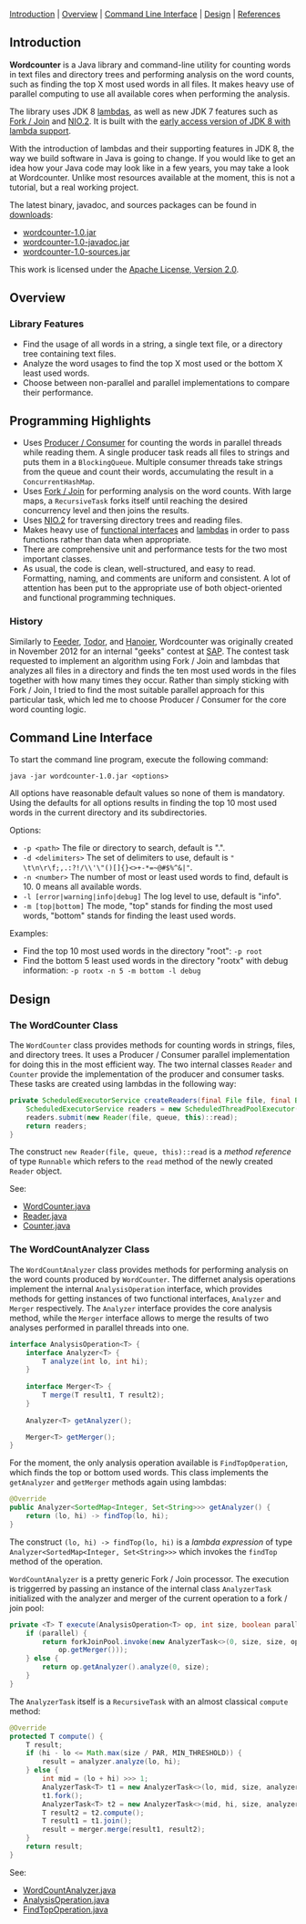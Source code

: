 [Introduction](#Introduction) | [Overview](#Overview) | [Command Line Interface](#CommandLineInterface) | [Design](#Design) | [References](#References)

## <a id="Introduction"></a>Introduction

**Wordcounter** is a Java library and command-line utility for counting words in text files and directory trees and performing analysis on the word counts, such as finding the top X most used words in all files. It makes heavy use of parallel computing to use all available cores when performing the analysis.

The library uses JDK 8 [lambdas](http://openjdk.java.net/projects/lambda/), as well as new JDK 7 features such as [Fork / Join](http://docs.oracle.com/javase/tutorial/essential/concurrency/forkjoin.html) and [NIO.2](http://docs.oracle.com/javase/tutorial/essential/io/fileio.html). It is built with the [early access version of JDK 8 with lambda support](http://jdk8.java.net/lambda/).

With the introduction of lambdas and their supporting features in JDK 8, the way we build software in Java is going to change. If you would like to get an idea how your Java code may look like in a few years, you may take a look at Wordcounter. Unlike most resources available at the moment, this is not a tutorial, but a real working project.

The latest binary, javadoc, and sources packages can be found in [downloads](https://github.com/downloads/stoyanr/Wordcounter/):
+ [wordcounter-1.0.jar](https://github.com/downloads/stoyanr/Wordcounter/wordcounter-1.0-javadoc.jar)
+ [wordcounter-1.0-javadoc.jar](https://github.com/downloads/stoyanr/Wordcounter/wordcounter-1.0-javadoc.jar)
+ [wordcounter-1.0-sources.jar](https://github.com/downloads/stoyanr/Wordcounter/wordcounter-1.0-sources.jar)

This work is licensed under the [Apache License, Version 2.0](http://www.apache.org/licenses/LICENSE-2.0).

## <a id="Overview"></a>Overview

### Library Features

+ Find the usage of all words in a string, a single text file, or a directory tree containing text files.
+ Analyze the word usages to find the top X most used or the bottom X least used words.
+ Choose between non-parallel and parallel implementations to compare their performance.

## Programming Highlights

+ Uses [Producer / Consumer](http://en.wikipedia.org/wiki/Producer-consumer_problem) for counting the words in parallel threads while reading them. A single producer task reads all files to strings and puts them in a `BlockingQueue`. Multiple consumer threads take strings from the queue and count their words, accumulating the result in a `ConcurrentHashMap`.
+ Uses [Fork / Join](http://docs.oracle.com/javase/tutorial/essential/concurrency/forkjoin.html) for performing analysis on the word counts. With large maps, a `RecursiveTask` forks itself until reaching the desired concurrency level and then joins the results.
+ Uses [NIO.2](http://docs.oracle.com/javase/tutorial/essential/io/fileio.html) for traversing directory trees and reading files.
+ Makes heavy use of [functional interfaces](http://www.lambdafaq.org/what-is-a-functional-interface/) and [lambdas](http://openjdk.java.net/projects/lambda/) in order to pass functions rather than data when appropriate.  
+ There are comprehensive unit and performance tests for the two most important classes. 
+ As usual, the code is clean, well-structured, and easy to read. Formatting, naming, and comments are uniform and consistent. A lot of attention has been put to the appropriate use of both object-oriented and functional programming techniques.

### History

Similarly to [Feeder](https://github.com/stoyanr/Feeder), [Todor](https://github.com/stoyanr/Todor), and [Hanoier](https://github.com/stoyanr/Hanoier), Wordcounter was originally created in November 2012 for an internal "geeks" contest at [SAP](http://www.sap.com). The contest task requested to implement an algorithm using Fork / Join and lambdas that analyzes all files in a directory and finds the ten most used words in the files together with how many times they occur. Rather than simply sticking with Fork / Join, I tried to find the most suitable parallel approach for this particular task, which led me to choose Producer / Consumer for the core word counting logic.

## <a id="CommandLineInterface"></a>Command Line Interface

To start the command line program, execute the following command:

```
java -jar wordcounter-1.0.jar <options>
```

All options have reasonable default values so none of them is mandatory. Using the defaults for all options results in finding the top 10 most used words in the current directory and its subdirectories.

Options:
+ `-p <path>` The file or directory to search, default is ".".
+ `-d <delimiters>` The set of delimiters to use, default is `" \t\n\r\f;,.:?!/\\'\"()[]{}<>+-*=~@#$%^&|"`.
+ `-n <number>` The number of most or least used words to find, default is 10. 0 means all available words.
+ `-l [error|warning|info|debug]` The log level to use, default is "info". 
+ `-m [top|bottom]` The mode, "top" stands for finding the most used words, "bottom" stands for finding the least used words.

Examples:
+ Find the top 10 most used words in the directory "root": `-p root`
+ Find the bottom 5 least used words in the directory "rootx" with debug information: `-p rootx -n 5 -m bottom -l debug`

## <a id="Design"></a>Design

### The WordCounter Class

The `WordCounter` class provides methods for counting words in strings, files, and directory trees. It uses a Producer / Consumer parallel implementation for doing this in the most efficient way. The two internal classes `Reader` and `Counter` provide the implementation of the producer and consumer tasks. These tasks are created using lambdas in the following way:

```java
private ScheduledExecutorService createReaders(final File file, final BlockingQueue<String> queue) {
    ScheduledExecutorService readers = new ScheduledThreadPoolExecutor(1);
    readers.submit(new Reader(file, queue, this)::read);
    return readers;
}
```

The construct `new Reader(file, queue, this)::read` is a *method reference* of type `Runnable` which refers to the `read` method of the newly created `Reader` object.

See:
+ [WordCounter.java](Wordcounter/blob/master/wordcounter/src/main/java/com/stoyanr/wordcounter/WordCounter.java)
+ [Reader.java](Wordcounter/blob/master/wordcounter/src/main/java/com/stoyanr/wordcounter/Reader.java)
+ [Counter.java](Wordcounter/blob/master/wordcounter/src/main/java/com/stoyanr/wordcounter/Counter.java)

### The WordCountAnalyzer Class

The `WordCountAnalyzer` class provides methods for performing analysis on the word counts produced by `WordCounter`. The differnet analysis operations implement the internal `AnalysisOperation` interface, which provides methods for getting instances of two functional interfaces, `Analyzer` and `Merger` respectively. The `Analyzer` interface provides the core analysis method, while the `Merger` interface allows to merge the results of two analyses performed in parallel threads into one.

```java
interface AnalysisOperation<T> {
    interface Analyzer<T> {
        T analyze(int lo, int hi);
    }
    
    interface Merger<T> {
        T merge(T result1, T result2);
    }    
    
    Analyzer<T> getAnalyzer();

    Merger<T> getMerger();
}
```

For the moment, the only analysis operation available is `FindTopOperation`, which finds the top or bottom used words. This class implements the `getAnalyzer` and `getMerger` methods again using lambdas:

```java
@Override
public Analyzer<SortedMap<Integer, Set<String>>> getAnalyzer() {
    return (lo, hi) -> findTop(lo, hi);
}
```

The construct `(lo, hi) -> findTop(lo, hi)` is a *lambda expression* of type `Analyzer<SortedMap<Integer, Set<String>>>` which invokes the `findTop` method of the operation.

`WordCountAnalyzer` is a pretty generic Fork / Join processor. The execution is triggerred by passing an instance of the internal class `AnalyzerTask` initialized with the analyzer and merger of the current operation to a fork / join pool:

```java
private <T> T execute(AnalysisOperation<T> op, int size, boolean parallel) {
    if (parallel) {
        return forkJoinPool.invoke(new AnalyzerTask<>(0, size, size, op.getAnalyzer(),
            op.getMerger()));
    } else {
        return op.getAnalyzer().analyze(0, size);
    }
}
```

The `AnalyzerTask` itself is a `RecursiveTask` with an almost classical `compute` method:

```java
@Override
protected T compute() {
    T result;
    if (hi - lo <= Math.max(size / PAR, MIN_THRESHOLD)) {
        result = analyzer.analyze(lo, hi);
    } else {
        int mid = (lo + hi) >>> 1;
        AnalyzerTask<T> t1 = new AnalyzerTask<>(lo, mid, size, analyzer, merger);
        t1.fork();
        AnalyzerTask<T> t2 = new AnalyzerTask<>(mid, hi, size, analyzer, merger);
        T result2 = t2.compute();
        T result1 = t1.join();
        result = merger.merge(result1, result2);
    }
    return result;
}
```
See:
+ [WordCountAnalyzer.java](Wordcounter/blob/master/wordcounter/src/main/java/com/stoyanr/wordcounter/WordCountAnalyzer.java)
+ [AnalysisOperation.java](Wordcounter/blob/master/wordcounter/src/main/java/com/stoyanr/wordcounter/AnalysisOperation.java)
+ [FindTopOperation.java](Wordcounter/blob/master/wordcounter/src/main/java/com/stoyanr/wordcounter/FindTopOperation.java)

